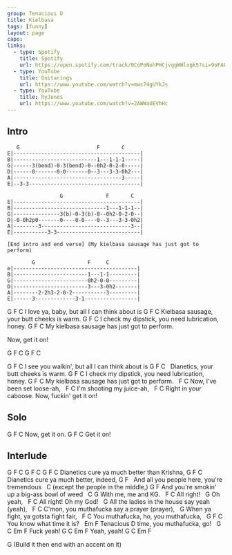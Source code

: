 ```yaml
---
group: Tenacious D
title: Kielbasa
tags: [funny]
layout: page
capo: 
links: 
  - type: Spotify
    title: Spotify
    url: https://open.spotify.com/track/0CoPoNohPHCjvggWHlxgk5?si=9oFAFWHJR-OD2JFLc9vzjA
  - type: YouTube
    title: Guitarings
    url: https://www.youtube.com/watch?v=mwc74gUYkJs
  - type: YouTube
    title: RyJones
    url: https://www.youtube.com/watch?v=2AWWaUEVhHc
---
```


## Intro

```chordpro
   G                         F       C
E|-----------------------------------------|
B|---------------------------1---1-1-1-----|
G|------3(bend)-0-3(bend)-0--0h2-0-2-0-----|
D|------0-------0-0-------0--3---3-3-0h2---|
A|-----------------------------------3-----|
E|--3-3------------------------------------|

                 G              F       C
E|-----------------------------------------|
B|------------------------------1---1-1-1--|
G|---------------3(b)-0-3(b)-0--0h2-0-2-0--|
D|-0-0h2p0-------0----0-0----0--3---3-3-0h2|
A|--------3-----------------------------3--|
E|-----------3-3---------------------------|

[End intro and end verse] (My kielbasa sausage has just got to perform)

        G                 F     C
e|----------------------------------------|
B|------------------------1---1-1---------|
G|------------------------0h2-0-0---------|
D|------------------------3---3-0h2-------|
A|--------2-2h3-2-0-2-----------3---------|
E|------3-------------3-1-----------------|
```

G                     F         C
 I love ya, baby, but all I can think about is
G                       F              C
 Kielbasa sausage, your butt cheeks is warm.
G                         F         C
 I check my dipstick, you need lubrication, honey.
G                            F         C
My kielbasa sausage has just got to perform.

Now, get it on!

G        F   C     G        F   C

G                       F         C
 I see you walkin', but all I can think about is
G                  F              C
&nbsp;  Dianetics, your butt cheeks is warm.
G                         F         C
 I check my dipstick, you need lubrication, honey.
G                            F         C
My kielbasa sausage has just got to perform.
&nbsp;    F             C
Now, I've been set loose-ah,
&nbsp;   F           C
I'm shooting my juice-ah,
&nbsp;     F       C
Right in your caboose. Now, fuckin' get it on!

## Solo

G        F   C
                  Now, get it on.
G        F   C
                 Get it on!

## Interlude

G        F   C     G        F   C
G                                   F        C
 Dianetics cure ya much better than Krishna,
G                                     F       C
 Dianetics cure ya much better, indeed,
G                                    F
&nbsp; And all you people here, you're tremendous
&nbsp;           C
(except the people in the middle,)
G                                            F
 And you're smokin' up a big-ass bowl of weed
&nbsp;       C         G
With me,  me and KG.
&nbsp;          F   C
All right!
&nbsp;      G
Oh yeah,
&nbsp;         F       C
All right! Oh my God!
&nbsp;       G
All the ladies in the house say yeah (yeah),
&nbsp;     F              C
C'mon, you muthafucka say a prayer (prayer),
&nbsp;       G
When ya fight, ya gotsta fight fair,
&nbsp;        F             C
You muthafucka, ho, you muthafucka,
&nbsp;                 G             F   C
You know what time it is?
&nbsp;         Em                         F
Tenacious D time, you muthafucka, go!
&nbsp;    G     C   Em    F
Fuck yeah!
G     C    Em     F
 Yeah, yeah!
G     C   Em     F

G (Build it then end with an accent on it)

